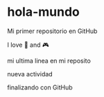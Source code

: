 # hola-mundo

Mi primer repositorio en GitHub

I love :pizza: and :video_game: 



mi ultima linea en mi reposito


nueva actividad

finalizando con GitHub
